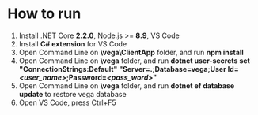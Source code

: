 # How to run
1. Install .NET Core **2.2.0**, Node.js >= **8.9**, VS Code
2. Install **C# extension** for VS Code
3. Open Command Line on **\vega\ClientApp** folder, and run **npm install**
4. Open Command Line on **\vega** folder, and run **dotnet user-secrets set "ConnectionStrings:Default" "Server=.;Database=vega;User Id=*<user_name>*;Password=*<pass_word>*"**
5. Open Command Line on **\vega** folder, and run **dotnet ef database update** to restore vega database
6. Open VS Code, press Ctrl+F5
